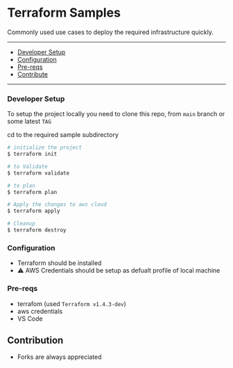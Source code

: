 # Terraform Samples

Commonly used use cases to deploy the required infrastructure quickly.

---

- [Developer Setup](#developer-setup)
- [Configuration](#configuration)
- [Pre-reqs](#pre-reqs)
- [Contribute](#contribution)

---

### Developer Setup

To setup the project locally you need to clone this repo, from `main` branch or some latest `TAG`

cd to the required sample subdirectory

```bash
# initialize the project
$ terraform init

# to Validate
$ terraform validate

# to plan
$ terraform plan

# Apply the changes to aws cloud
$ terraform apply

# Cleanup
$ terraform destroy
```

### Configuration

- Terraform should be installed
- ⚠️ AWS Credentials should be setup as defualt profile of local machine

### Pre-reqs

- terrafom (used `Terraform v1.4.3-dev`)
- aws credentials
- VS Code

## Contribution

- Forks are always appreciated
